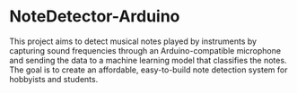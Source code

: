 # NoteDetector-Arduino
This project aims to detect musical notes played by instruments by capturing sound frequencies through an Arduino-compatible microphone and sending the data to a machine learning model that classifies the notes. The goal is to create an affordable, easy-to-build note detection system for hobbyists and students.
